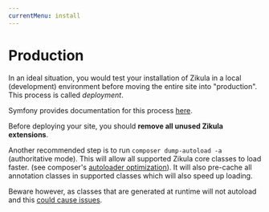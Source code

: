 ```yaml
---
currentMenu: install
---
```

# Production

In an ideal situation, you would test your installation of Zikula in a local (development) environment before
moving the entire site into "production". This process is called _deployment_. 

Symfony provides documentation for this process [here](https://symfony.com/doc/current/deployment.html). 

Before deploying your site, you should **remove all unused Zikula extensions**. 

Another recommended step is to run `composer dump-autoload -a` (authoritative mode). This will allow all supported
Zikula core classes to load faster. (see composer's [autoloader optimization](https://getcomposer.org/doc/articles/autoloader-optimization.md)).
It will also pre-cache all annotation classes in supported classes which will also speed up loading.

Beware however, as classes that are generated at runtime will not autoload and this [could cause issues](https://getcomposer.org/doc/articles/autoloader-optimization.md#trade-offs-2).
